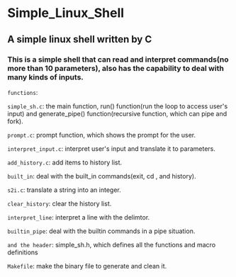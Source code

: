 # Simple_Linux_Shell
## A simple linux shell written by C

### This is a simple shell that can read and interpret commands(no more than 10 parameters), also has the capability to deal with many kinds of inputs.

```functions```:

```simple_sh.c```: the main function, run() function(run the loop to access user's input) and generate_pipe() function(recursive function, which can pipe and fork).

```prompt.c```: prompt function, which shows the prompt for the user.

```interpret_input.c```: interpret user's input and translate it to parameters.

```add_history.c```: add items to history list.

```built_in```: deal with the built_in commands(exit, cd , and history).

```s2i.c```: translate a string into an integer.

```clear_history```: clear the history list.

```interpret_line```: interpret a line with the delimtor.

```builtin_pipe```: deal with the builtin commands in a pipe situation.

```and the header```: simple_sh.h, which defines all the functions and macro definitions

```Makefile```: make the binary file to generate and clean it. 
